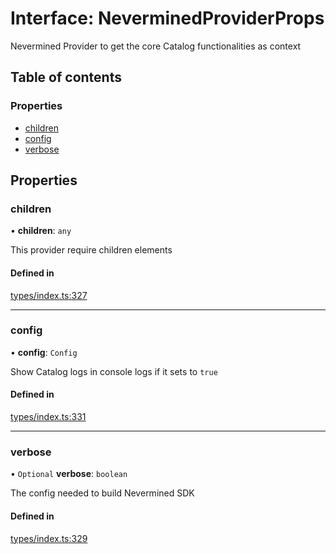 # Interface: NeverminedProviderProps

Nevermined Provider to get the core Catalog functionalities as context

## Table of contents

### Properties

- [children](NeverminedProviderProps.md#children)
- [config](NeverminedProviderProps.md#config)
- [verbose](NeverminedProviderProps.md#verbose)

## Properties

### children

• **children**: `any`

This provider require children elements

#### Defined in

[types/index.ts:327](https://github.com/nevermined-io/components-catalog/blob/dda3469/lib/src/types/index.ts#L327)

___

### config

• **config**: `Config`

Show Catalog logs in console logs if it sets to `true`

#### Defined in

[types/index.ts:331](https://github.com/nevermined-io/components-catalog/blob/dda3469/lib/src/types/index.ts#L331)

___

### verbose

• `Optional` **verbose**: `boolean`

The config needed to build Nevermined SDK

#### Defined in

[types/index.ts:329](https://github.com/nevermined-io/components-catalog/blob/dda3469/lib/src/types/index.ts#L329)
